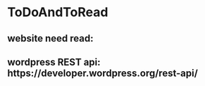 # ToDoAndToRead
<h2> website need read:<h2>
<p> wordpress REST api:<a> https://developer.wordpress.org/rest-api/  </a></p>
